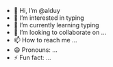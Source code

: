 - 👋 Hi, I’m @alduy
- 👀 I’m interested in typing
- 🌱 I’m currently learning typing
- 💞️ I’m looking to collaborate on ...
- 📫 How to reach me ...
- 😄 Pronouns: ...
- ⚡ Fun fact: ...

<!---
alduy/alduy is a ✨ special ✨ repository because its `README.md` (this file) appears on your GitHub profile.
You can click the Preview link to take a look at your changes.
--->
